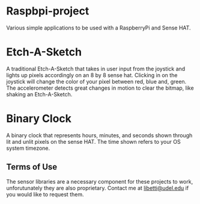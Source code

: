 # Raspbpi-project
Various simple applications to be used with a RaspberryPi and Sense HAT.

# Etch-A-Sketch
A traditional Etch-A-Sketch that takes in user input from the joystick and lights up pixels accordingly
on an 8 by 8 sense hat. Clicking in on the joystick will change the color of your pixel between red, blue and, green.
The accelerometer detects great changes in motion to clear the bitmap, like shaking an Etch-A-Sketch.

# Binary Clock
A binary clock that represents hours, minutes, and seconds shown through lit and unlit pixels on the sense HAT.
The time shown refers to your OS system timezone. 

## Terms of Use
The sensor libraries are a necessary component for these projects to work, unforutunately they are also proprietary. Contact me at libetti@udel.edu if you would like to request them.
